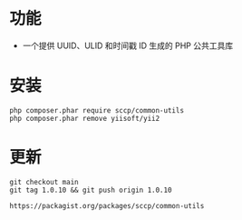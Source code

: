 # 功能

* 一个提供 UUID、ULID 和时间戳 ID 生成的 PHP 公共工具库

# 安装

```shell
php composer.phar require sccp/common-utils
php composer.phar remove yiisoft/yii2
```

# 更新

```shell
git checkout main
git tag 1.0.10 && git push origin 1.0.10

https://packagist.org/packages/sccp/common-utils

```
